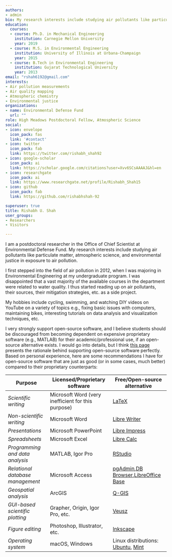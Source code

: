 ```yaml
---
authors:
- admin
bio: My research interests include studying air pollutants like particulate matter, atmospheric science, and environmental justice in exposure to air pollution.
education:
  courses:
  - course: Ph.D. in Mechanical Engineering
    institution: Carnegie Mellon University
    year: 2019
  - course: M.S. in Environmental Engineering
    institution: University of Illinois at Urbana-Champaign
    year: 2015
  - course: B.Tech in Environmental Engineering
    institution: Gujarat Technological University
    year: 2013
email: "rshah6192@gmail.com"
interests:
- Air pollution measurements
- Air quality mapping
- Atmospheric chemistry
- Environmental justice
organizations:
- name: Environmental Defense Fund
  url: ""
role: High Meadows Postdoctoral Fellow, Atmospheric Science
social:
- icon: envelope
  icon_pack: fas
  link: '#contact'
- icon: twitter
  icon_pack: fab
  link: https://twitter.com/rishabh_shah92
- icon: google-scholar
  icon_pack: ai
  link: https://scholar.google.com/citations?user=Xvv6SCsAAAAJ&hl=en
- icon: researchgate
  icon_pack: ai
  link: https://www.researchgate.net/profile/Rishabh_Shah15
- icon: github
  icon_pack: fab
  link: https://github.com/rishabhshah-92

superuser: true
title: Rishabh U. Shah
user_groups:
- Researchers
- Visitors

---
```

I am a postdoctoral researcher in the Office of Chief Scientist at Environmental Defense Fund. My research interests include studying air pollutants like particulate matter, atmospheric science, and environmental justice in exposure to air pollution.

I first stepped into the field of air pollution in 2012, when I was majoring in Environmental Engineering at my undergraduate program. I was disappointed that a vast majority of the available courses in the department were related to water quality. I thus started reading up on air pollutants, their sources, their mitigation strategies, etc. as a side project.

My hobbies include cycling, swimming, and watching DIY videos on YouTube on a variety of topics e.g., fixing basic issues with computers, maintaining bikes, interesting tutorials on data analysis and visualization techniques, etc.

I very strongly support open-source software, and I believe students should be discouraged from becoming dependent on expensive proprietary software (e.g., MATLAB) for their academic/professional use, if an open-source alternative exists. I would go into details, but I think [this page](https://www.gnu.org/philosophy/free-sw.html) presents the rationale behind supporting open-source software perfectly. Based on personal experience, here are some recommendations I have for open-source software that are just as good (or in some cases, much better) compared to their proprietary counterparts:

| **Purpose** | **Licensed/Proprietary software** | **Free/Open-source alternative** |
| ---| --- | -- |
| *Scientific writing* | Microsoft Word (very inefficient for this purpose) | [LaTeX](https://www.latex-project.org/) |
| *Non-scientific writing* | Microsoft Word | [Libre Writer](https://www.libreoffice.org/discover/writer/) |
| *Presentations* | Microsoft PowerPoint | [Libre Impress](https://www.libreoffice.org/discover/impress/) |
| *Spreadsheets* | Microsoft Excel | [Libre Calc](https://www.libreoffice.org/discover/calc/) |
| *Programming and data analysis* | MATLAB, Igor Pro | [RStudio](https://rstudio.com/) |
| *Relational database management* | Microsoft Access | [pgAdmin](https://www.pgadmin.org/),[DB Browser](https://sqlitebrowser.org/),[LibreOffice Base](https://www.libreoffice.org/discover/base/) |
| *Geospatial analysis* | ArcGIS | [Q-GIS](https://www.qgis.org/en/site/) |
| *GUI-based scientific plotting* | Grapher, Origin, Igor Pro, etc. | [Veusz](https://veusz.github.io/) |
| *Figure editing* | Photoshop, Illustrator, etc. | [Inkscape](https://inkscape.org/) |
| *Operating system* | macOS, Windows | Linux distributions: [Ubuntu](https://ubuntu.com/download/desktop), [Mint](https://linuxmint.com/)|